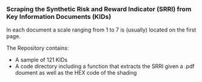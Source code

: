 ### Scraping the Synthetic Risk and Reward Indicator (SRRI) from Key Information Documents (KIDs)

In each document a scale ranging from 1 to 7 is (usually) located on the first page. 

The Repository contains:

* A sample of 121 KIDs 
* A code directory including a function that extracts the SRRI given a .pdf doument as well as the HEX code of the shading

